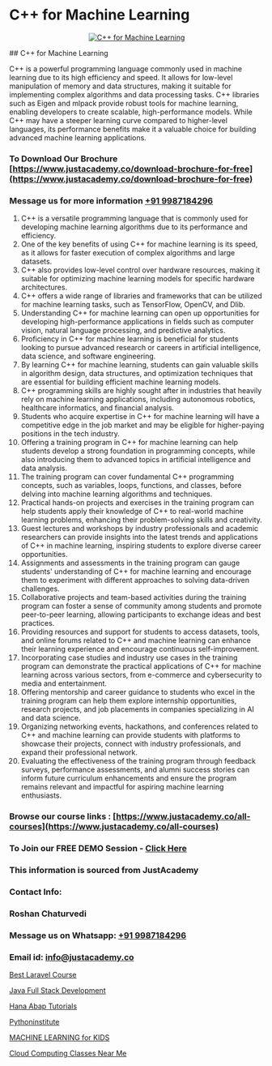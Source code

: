 # C++ for Machine Learning

<p align="center">
  <a href="https://justacademy.co/course-detail/machine-learning">
    <img src="https://justacademy.co/storage2/course_image/1709713428_course_image.webp" alt="C++ for Machine Learning">
  </a>
</p>
## C++ for Machine Learning

C++ is a powerful programming language commonly used in machine learning due to its high efficiency and speed. It allows for low-level manipulation of memory and data structures, making it suitable for implementing complex algorithms and data processing tasks. C++ libraries such as Eigen and mlpack provide robust tools for machine learning, enabling developers to create scalable, high-performance models. While C++ may have a steeper learning curve compared to higher-level languages, its performance benefits make it a valuable choice for building advanced machine learning applications.
### To Download Our Brochure [https://www.justacademy.co/download-brochure-for-free](https://www.justacademy.co/download-brochure-for-free)
### Message us for more information [+91 9987184296](https://api.whatsapp.com/send?phone=919987184296)
1) C++ is a versatile programming language that is commonly used for developing machine learning algorithms due to its performance and efficiency.
2) One of the key benefits of using C++ for machine learning is its speed, as it allows for faster execution of complex algorithms and large datasets.
3) C++ also provides low-level control over hardware resources, making it suitable for optimizing machine learning models for specific hardware architectures.
4) C++ offers a wide range of libraries and frameworks that can be utilized for machine learning tasks, such as TensorFlow, OpenCV, and Dlib.
5) Understanding C++ for machine learning can open up opportunities for developing high-performance applications in fields such as computer vision, natural language processing, and predictive analytics.
6) Proficiency in C++ for machine learning is beneficial for students looking to pursue advanced research or careers in artificial intelligence, data science, and software engineering.
7) By learning C++ for machine learning, students can gain valuable skills in algorithm design, data structures, and optimization techniques that are essential for building efficient machine learning models.
8) C++ programming skills are highly sought after in industries that heavily rely on machine learning applications, including autonomous robotics, healthcare informatics, and financial analysis.
9) Students who acquire expertise in C++ for machine learning will have a competitive edge in the job market and may be eligible for higher-paying positions in the tech industry.
10) Offering a training program in C++ for machine learning can help students develop a strong foundation in programming concepts, while also introducing them to advanced topics in artificial intelligence and data analysis.
11) The training program can cover fundamental C++ programming concepts, such as variables, loops, functions, and classes, before delving into machine learning algorithms and techniques.
12) Practical hands-on projects and exercises in the training program can help students apply their knowledge of C++ to real-world machine learning problems, enhancing their problem-solving skills and creativity.
13) Guest lectures and workshops by industry professionals and academic researchers can provide insights into the latest trends and applications of C++ in machine learning, inspiring students to explore diverse career opportunities.
14) Assignments and assessments in the training program can gauge students' understanding of C++ for machine learning and encourage them to experiment with different approaches to solving data-driven challenges.
15) Collaborative projects and team-based activities during the training program can foster a sense of community among students and promote peer-to-peer learning, allowing participants to exchange ideas and best practices.
16) Providing resources and support for students to access datasets, tools, and online forums related to C++ and machine learning can enhance their learning experience and encourage continuous self-improvement.
17) Incorporating case studies and industry use cases in the training program can demonstrate the practical applications of C++ for machine learning across various sectors, from e-commerce and cybersecurity to media and entertainment.
18) Offering mentorship and career guidance to students who excel in the training program can help them explore internship opportunities, research projects, and job placements in companies specializing in AI and data science.
19) Organizing networking events, hackathons, and conferences related to C++ and machine learning can provide students with platforms to showcase their projects, connect with industry professionals, and expand their professional network.
20) Evaluating the effectiveness of the training program through feedback surveys, performance assessments, and alumni success stories can inform future curriculum enhancements and ensure the program remains relevant and impactful for aspiring machine learning enthusiasts.

### Browse our course links : [https://www.justacademy.co/all-courses](https://www.justacademy.co/all-courses) 
### To Join our FREE DEMO Session - [Click Here](https://www.justacademy.co/register-for-course-demo)


### This information is sourced from JustAcademy
### Contact Info:
### Roshan Chaturvedi
### Message us on Whatsapp: [+91 9987184296](https://api.whatsapp.com/send?phone=919987184296)
### Email id: [info@justacademy.co](mailto:info@justacademy.co)
                
[Best Laravel Course](https://www.linkedin.com/pulse/best-laravel-course-justacademy-sunnyvale-trtac?trackingId=%2BzzD6vi9b%2BVYuLbBveCIEQ%3D%3D&lipi=urn%3Ali%3Apage%3Ad_flagship3_company_admin%3BUjFoUpg3TaeqGUVsU2Vh7w%3D%3D)

[Java Full Stack Development](https://www.linkedin.com/pulse/java-full-stack-development-justacademy-delhi-ly11f/)

[Hana Abap Tutorials](https://medium.com/@AkashSingh2052/hana-abap-tutorials-10d3d346ddb0)

[Pythoninstitute](https://medium.com/@ranepooja/pythoninstitute-c6743e85f146)

[MACHINE LEARNING for KIDS](https://justacademyin.github.io/justacademy/machine-learning-for-kids)

[Cloud Computing Classes Near Me](https://justacademyin.github.io/justacademy/cloud-computing-classes-near-me)

